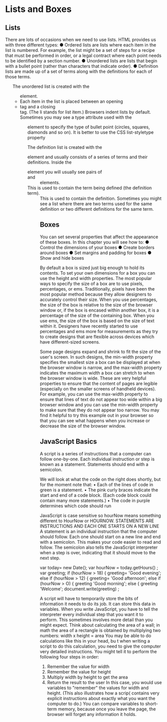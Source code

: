 # Lists and Boxes #

## Lists

There are lots of occasions when we
need to use lists. HTML provides us with
three different types:
● Ordered lists are lists where each item in the list is
numbered. For example, the list might be a set of steps for
a recipe that must be performed in order, or a legal contract
where each point needs to be identified by a section
number.
● Unordered lists are lists that begin with a bullet point
(rather than characters that indicate order).
● Definition lists are made up of a set of terms along with the
definitions for each of those terms.

<ul>
The unordered list is created
with the <ul> element.
<li>
Each item in the list is placed
between an opening <li> tag
and a closing </li> tag. (The li
stands for list item.)
Browsers indent lists by default.
Sometimes you may see a type
attribute used with the <ul>
element to specify the type of
bullet point (circles, squares,
diamonds and so on). It is better
to use the CSS list-styletype property

<dl>
The definition list is created with
the <dl> element and usually
consists of a series of terms and
their definitions.
Inside the <dl> element you will
usually see pairs of <dt> and
<dd> elements.
<dt>
This is used to contain the term
being defined (the definition
term).
<dd>
This is used to contain the
definition.
Sometimes you might see a list
where there are two terms used
for the same definition or two
different definitions for the same
term.

## Boxes

You can set several properties that affect the appearance of
these boxes. In this chapter you will see how to:
● Control the dimensions of your boxes
● Create borders around boxes
● Set margins and padding for boxes
● Show and hide boxes

By default a box is sized just big
enough to hold its contents. To
set your own dimensions for a
box you can use the height and
width properties.
The most popular ways to
specify the size of a box are
to use pixels, percentages, or
ems. Traditionally, pixels have
been the most popular method
because they allow designers to
accurately control their size.
When you use percentages,
the size of the box is relative to
the size of the browser window
or, if the box is encased within
another box, it is a percentage of
the size of the containing box.
When you use ems, the size
of the box is based on the size
of text within it. Designers
have recently started to use
percentages and ems more for
measurements as they try to
create designs that are flexible
across devices which have
different-sized screens.

Some page designs expand and
shrink to fit the size of the user's
screen. In such designs, the
min-width property specifies
the smallest size a box can be
displayed at when the browser
window is narrow, and the
max-width property indicates
the maximum width a box can
stretch to when the browser
window is wide.
These are very helpful properties
to ensure that the content of
pages are legible (especially on
the smaller screens of handheld
devices). For example, you can
use the max-width property to
ensure that lines of text do not
appear too wide within a big
browser window and you can
use the min-width property
to make sure that they do not
appear too narrow.
You may find it helpful to try this
example out in your browser so
that you can see what happens
when you increase or decrease
the size of the browser window.

## JavaScript Basics

A script is a series of instructions that a computer can follow one-by-one.
Each individual instruction or step is known as a statement.
Statements should end with a semicolon. 

We will look at what the code on the right does
shortly, but for the moment note that:
• Each of the lines of code in green is a statement.
• The pink curly braces indicate the start and end
of a code block. (Each code block could contain
many more statements.)
• The code in purple determines which code
should run 

JavaScript is case sensitive so hourNow means
something different to HourNow or HOURNOW.
STATEMENTS ARE INSTRUCTIONS AND
EACH ONE STARTS ON A NEW LINE
A statement is an individual instruction that the
computer should follow. Each one should start on a
new line and end with a semicolon. This makes your
code easier to read and follow.
The semicolon also tells the JavaScript interpreter
when a step is over, indicating that it should move
to the next step.

var today= new Date{);
var hourNow = today.getHours{) ;
var greeting;
if (hourNow > 18) {
greeting= 'Good evening';
else if (hourNow > 12) {
greeting= 'Good afternoon';
else if (hourNow > O) {
greeting 'Good morning';
else {
greeting 'Welcome';
document.write(greeting) ; 

A script will have to temporarily
store the bits of information it
needs to do its job. It can store this
data in variables.
When you write JavaScript, you have to tell the
interpreter every individual step that you want it to
perform. This sometimes involves more detail than
you might expect.
Think about calculating the area of a wall; in math
the area of a rectangle is obtained by multiplying two
numbers:
width x height = area
You may be able to do calculations like this in
your head, bu t when writing a script to do this
calculation, you need to give the computer very
detailed instructions. You might tell it to perform the
following four steps in order:
1. Remember the value for width
2. Remember the value for height
3. Multiply width by height to get the area
4. Return the result to the user
In this case, you would use variables to "remember"
the values for width and height. (This also illustrates
how a scrip( contains very explicit instructions about
exactly what you want the computer to do.)
You can compare variables to short-term memory,
because once you leave the page, the browser will
forget any information it holds. 

